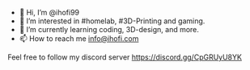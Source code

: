 - 👋 Hi, I’m @ihofi99
- 👀 I’m interested in #homelab, #3D-Printing and gaming.
- 🌱 I’m currently learning coding, 3D-design, and more.
- 📫 How to reach me info@ihofi.com


Feel free to follow my discord server https://discord.gg/CpGRUyU8YK
<!---
ihofi99/ihofi99 is a ✨ special ✨ repository because its `README.md` (this file) appears on your GitHub profile.
You can click the Preview link to take a look at your changes.
--->
